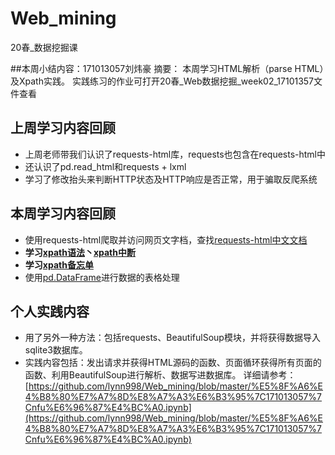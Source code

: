 # Web_mining
20春_数据挖掘课

##本周小结内容：171013057刘炜豪
摘要：
本周学习HTML解析（parse HTML）及Xpath实践。
实践练习的作业可打开20春_Web数据挖掘_week02_17101357文件查看
## 上周学习内容回顾
- 上周老师带我们认识了requests-html库，requests也包含在requests-html中
- 还认识了pd.read_html和requests + lxml
- 学习了修改抬头来判断HTTP状态及HTTP响应是否正常，用于骗取反爬系统
## 本周学习内容回顾
- 使用requests-html爬取并访问网页文字档，查找[requests-html中文文档](https://cncert.github.io/requests-html-doc-cn/#/)
- **学习[xpath语法](https://www.w3cschool.cn/xpath/xpath-syntax.html)丶[xpath中断](https://www.w3cschool.cn/xpath/xpath-nodes.html)**
- **学习[xpath备忘单](https://devhints.io/xpath)**
- 使用[pd.DataFrame](https://github.com/Tengzyi/Webdatamining_week2/blob/master)进行数据的表格处理
## 个人实践内容
- 用了另外一种方法：包括requests、BeautifulSoup模块，并将获得数据导入sqlite3数据库。
- 实践内容包括：发出请求并获得HTML源码的函数、页面循环获得所有页面的函数、利用BeautifulSoup进行解析、数据写进数据库。
详细请参考：[https://github.com/lynn998/Web_mining/blob/master/%E5%8F%A6%E4%B8%80%E7%A7%8D%E8%A7%A3%E6%B3%95%7C171013057%7Cnfu%E6%96%87%E4%BC%A0.ipynb](https://github.com/lynn998/Web_mining/blob/master/%E5%8F%A6%E4%B8%80%E7%A7%8D%E8%A7%A3%E6%B3%95%7C171013057%7Cnfu%E6%96%87%E4%BC%A0.ipynb)
